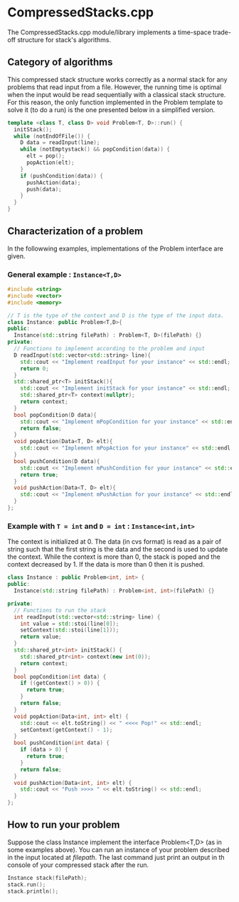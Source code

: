 # CompressedStacks.cpp
<!-- 
[![Build Status](https://travis-ci.org/Azzaare/CompressedStacks.cpp.svg?branch=master)](https://travis-ci.org/Azzaare/CompressedStacks.cpp) 
-->

The CompressedStacks.cpp module/library implements a time-space trade-off structure for stack's algorithms.

<!-- TODO: Write down a better description -->

## Category of algorithms
<p>
This compressed stack structure works correctly as a normal stack for any problems that read input from a file. However, the running time is optimal when the input would be read sequentially with a classical stack structure. For this reason, the only function implemented in the Problem template to solve it (to do a run) is the one presented below in a simplified version.
</p>

```cpp
template <class T, class D> void Problem<T, D>::run() {
  initStack();
  while (notEndOfFile()) {
    D data = readInput(line);
    while (notEmptystack() && popCondition(data)) {
      elt = pop();
      popAction(elt);
    }
    if (pushCondition(data)) {
      pushAction(data);
      push(data);
    }
  }
}
```

## Characterization of a problem
<p>In the followwing examples, implementations of the Problem interface are given.</p>

### General example : ```Instance<T,D>```

```cpp
#include <string>
#include <vector>
#include <memory>

// T is the type of the context and D is the type of the input data.
class Instance: public Problem<T,D>{
public:
  Instance(std::string filePath) : Problem<T, D>(filePath) {}
private:
  // Functions to implement according to the problem and input
  D readInput(std::vector<std::string> line){
    std::cout << "Implement readInput for your instance" << std::endl;
    return 0;
  }
  std::shared_ptr<T> initStack(){
    std::cout << "Implement initStack for your instance" << std::endl;
    std::shared_ptr<T> context(nullptr);
    return context;
  }
  bool popCondition(D data){
    std::cout << "Implement mPopCondition for your instance" << std::endl;
    return false;
  }
  void popAction(Data<T, D> elt){
    std::cout << "Implement mPopAction for your instance" << std::endl;
  }
  bool pushCondition(D data){
    std::cout << "Implement mPushCondition for your instance" << std::endl;
    return true;
  }
  void pushAction(Data<T, D> elt){
    std::cout << "Implement mPushAction for your instance" << std::endl;
  }
};
```

### Example with ```T = int``` and ```D = int``` : ```Instance<int,int>```
The context is initialized at 0. The data (in cvs format) is read as a pair of string such that the first string is the data  and the second is used to update the context. While the context is more than 0, the stack is poped and the context decreased by 1. If the data is more than 0 then it is pushed.
```cpp
class Instance : public Problem<int, int> {
public:
  Instance(std::string filePath) : Problem<int, int>(filePath) {}

private:
  // Functions to run the stack
  int readInput(std::vector<std::string> line) {
    int value = std::stoi(line[0]);
    setContext(std::stoi(line[1]));
    return value;
  }
  std::shared_ptr<int> initStack() {
    std::shared_ptr<int> context(new int(0));
    return context;
  }
  bool popCondition(int data) {
    if ((getContext() > 0)) {
      return true;
    }
    return false;
  }
  void popAction(Data<int, int> elt) {
    std::cout << elt.toString() << " <<<< Pop!" << std::endl;
    setContext(getContext() - 1);
  }
  bool pushCondition(int data) {
    if (data > 0) {
      return true;
    }
    return false;
  }
  void pushAction(Data<int, int> elt) {
    std::cout << "Push >>>> " << elt.toString() << std::endl;
  }
};
```

## How to run your problem
Suppose the class Instance implement the interface Problem<T,D> (as in some examples above). You can run an instance of your problem described in the input located at <i>filepath</i>. The last command just print an output in th console of your compressed stack after the run.

```cpp
Instance stack(filePath);
stack.run();
stack.println();
```
